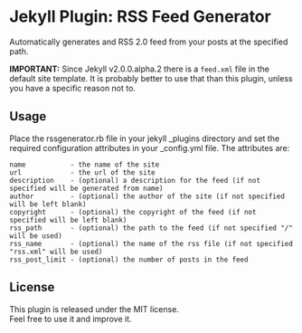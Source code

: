 # Jekyll Plugin: RSS Feed Generator

Automatically generates and RSS 2.0 feed from your posts at the specified path.

__IMPORTANT:__ Since Jekyll v2.0.0.alpha.2 there is a `feed.xml` file in the default site template. It is probably better to use that than this plugin, unless you have a specific reason not to.

## Usage

Place the rssgenerator.rb file in your jekyll _plugins directory and set the required configuration attributes in your _config.yml file. The attributes are:  

    name           - the name of the site
    url            - the url of the site
    description    - (optional) a description for the feed (if not specified will be generated from name)
    author         - (optional) the author of the site (if not specified will be left blank)
    copyright      - (optional) the copyright of the feed (if not specified will be left blank)
    rss_path       - (optional) the path to the feed (if not specified "/" will be used)
    rss_name       - (optional) the name of the rss file (if not specified "rss.xml" will be used)
    rss_post_limit - (optional) the number of posts in the feed

## License

This plugin is released under the MIT license.  
Feel free to use it and improve it.
